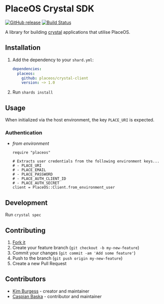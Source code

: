 # PlaceOS Crystal SDK

[![GitHub release](https://img.shields.io/github/release/placeos/crystal-client.svg)](https://github.com/placeos/crystal-client/releases)
[![Build Status](https://travis-ci.com/placeos/crystal-client.svg?branch=master)](https://travis-ci.com/placeos/crystal-client)

A library for building [crystal](crystal-lang.org/) applications that utilise PlaceOS.

## Installation

1. Add the dependency to your `shard.yml`:

   ```yaml
   dependencies:
     placeos:
       github: placeos/crystal-client
       version: ~> 1.0
   ```

2. Run `shards install`

## Usage

When initialized via the host environment, the key `PLACE_URI` is expected.

### Authentication

- *from environment*

    ```crystal
    require "placeos"

    # Extracts user credentials from the following environment keys...
    # - PLACE_URI
    # - PLACE_EMAIL
    # - PLACE_PASSWORD
    # - PLACE_AUTH_CLIENT_ID
    # - PLACE_AUTH_SECRET
    client = PlaceOS::Client.from_environment_user
    ```

## Development

Run `crystal spec`

## Contributing

1. [Fork it](https://github.com/placeos/crystal-client/fork)
2. Create your feature branch (`git checkout -b my-new-feature`)
3. Commit your changes (`git commit -am 'Add some feature'`)
4. Push to the branch (`git push origin my-new-feature`)
5. Create a new Pull Request

## Contributors

- [Kim Burgess](https://github.com/kimburgess) - creator and maintainer
- [Caspian Baska](https://github.com/caspiano) - contributor and maintainer
